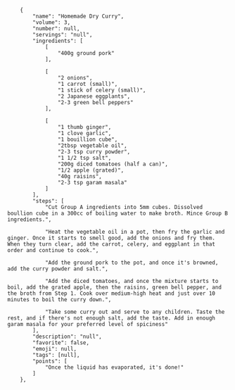         {
            "name": "Homemade Dry Curry",
            "volume": 3,
            "number": null,
            "servings": "null",
            "ingredients": [
                [
                    "400g ground pork"
                ],

                [
                    "2 onions",
                    "1 carrot (small)",
                    "1 stick of celery (small)",
                    "2 Japanese eggplants",
                    "2-3 green bell peppers"
                ],

                [
                    "1 thumb ginger",
                    "1 clove garlic",
                    "1 bouillion cube",
                    "2tbsp vegetable oil",
                    "2-3 tsp curry powder",
                    "1 1/2 tsp salt",
                    "200g diced tomatoes (half a can)",
                    "1/2 apple (grated)",
                    "40g raisins",
                    "2-3 tsp garam masala"
                ]
            ],
            "steps": [
                "Cut Group A ingredients into 5mm cubes. Dissolved boullion cube in a 300cc of boiling water to make broth. Mince Group B ingredients.",

                "Heat the vegetable oil in a pot, then fry the garlic and ginger. Once it starts to smell good, add the onions and fry them. When they turn clear, add the carrot, celery, and eggplant in that order and continue to cook.",

                "Add the ground pork to the pot, and once it's browned, add the curry powder and salt.",

                "Add the diced tomatoes, and once the mixture starts to boil, add the grated apple, then the raisins, green bell pepper, and the broth from Step 1. Cook over medium-high heat and just over 10 minutes to boil the curry down.",

                "Take some curry out and serve to any children. Taste the rest, and if there's not enough salt, add the taste. Add in enough garam masala for your preferred level of spiciness"
            ],
            "description": "null",
            "favorite": false,
            "emoji": null,
            "tags": [null],
            "points": [
                "Once the liquid has evaporated, it's done!"
            ]
        },
